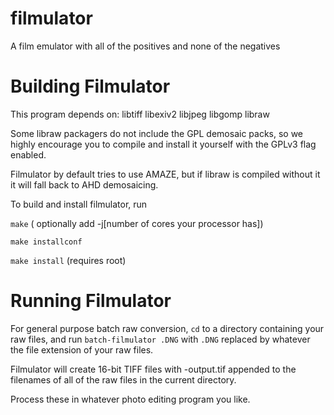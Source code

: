 filmulator
==========

A film emulator with all of the positives and none of the negatives

# Building Filmulator

This program depends on:
libtiff
libexiv2
libjpeg
libgomp
libraw

Some libraw packagers do not include the GPL demosaic packs, so we highly
encourage you to compile and install it yourself with the GPLv3 flag enabled.

Filmulator by default tries to use AMAZE, but if libraw is compiled without
it it will fall back to AHD demosaicing.

To build and install filmulator, run

`make` ( optionally add -j[number of cores your processor has])

`make installconf`

`make install` (requires root)

# Running Filmulator

For general purpose batch raw conversion, `cd` to a directory containing your raw files, and run `batch-filmulator .DNG` with `.DNG` replaced by whatever the file extension of your raw files.

Filmulator will create 16-bit TIFF files with -output.tif appended to the filenames of all of the raw files in the current directory.

Process these in whatever photo editing program you like.
